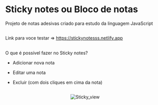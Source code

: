 # Sticky notes ou Bloco de notas

Projeto de notas adesivas criado para estudo da linguagem JavaScript

##

Link para voce testar => https://stickynotesss.netlify.app

##

 O que é possível fazer no Sticky notes? 

* Adicionar nova nota
* Editar uma nota
* Excluir (com dois cliques em cima da nota)

  ##

<div align="center"> 
 <img align="center" alt="Sticky_view" src="https://cdn.discordapp.com/attachments/763971090128175107/958195645754253322/sticky_view.png">
</div>
